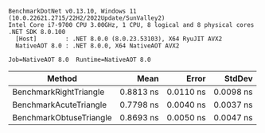 ```

BenchmarkDotNet v0.13.10, Windows 11 (10.0.22621.2715/22H2/2022Update/SunValley2)
Intel Core i7-9700 CPU 3.00GHz, 1 CPU, 8 logical and 8 physical cores
.NET SDK 8.0.100
  [Host]        : .NET 8.0.0 (8.0.23.53103), X64 RyuJIT AVX2
  NativeAOT 8.0 : .NET 8.0.0, X64 NativeAOT AVX2

Job=NativeAOT 8.0  Runtime=NativeAOT 8.0  

```
| Method                  | Mean      | Error     | StdDev    |
|------------------------ |----------:|----------:|----------:|
| BenchmarkRightTriangle  | 0.8813 ns | 0.0110 ns | 0.0098 ns |
| BenchmarkAcuteTriangle  | 0.7798 ns | 0.0040 ns | 0.0037 ns |
| BenchmarkObtuseTriangle | 0.8693 ns | 0.0050 ns | 0.0047 ns |
